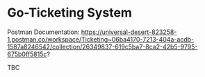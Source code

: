 # Go-Ticketing System
Postman Documentation: https://universal-desert-823258-1.postman.co/workspace/Ticketing~06ba4170-7213-404a-acdb-1587a8246542/collection/26349837-619c5ba7-8ca2-42b5-9795-675b0ff5815c?

TBC
